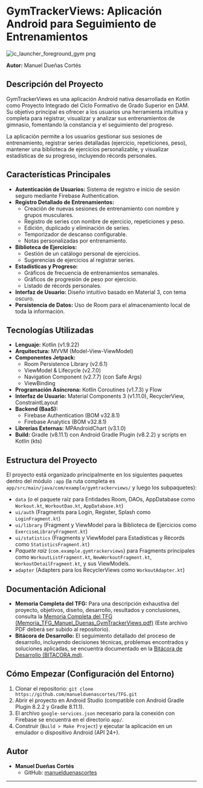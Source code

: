 # GymTrackerViews: Aplicación Android para Seguimiento de Entrenamientos
![ic_launcher_foreground_gym png ](https://github.com/user-attachments/assets/f0331e33-e8cb-4668-a201-6f3de9a8d4bc)

**Autor:** Manuel Dueñas Cortés

## Descripción del Proyecto

GymTrackerViews es una aplicación Android nativa desarrollada en Kotlin como Proyecto Integrado del Ciclo Formativo de Grado Superior en DAM. Su objetivo principal es ofrecer a los usuarios una herramienta intuitiva y completa para registrar, visualizar y analizar sus entrenamientos de gimnasio, fomentando la constancia y el seguimiento del progreso.

La aplicación permite a los usuarios gestionar sus sesiones de entrenamiento, registrar series detalladas (ejercicio, repeticiones, peso), mantener una biblioteca de ejercicios personalizable, y visualizar estadísticas de su progreso, incluyendo récords personales.

## Características Principales

* **Autenticación de Usuarios:** Sistema de registro e inicio de sesión seguro mediante Firebase Authentication.
* **Registro Detallado de Entrenamientos:**
    * Creación de nuevas sesiones de entrenamiento con nombre y grupos musculares.
    * Registro de series con nombre de ejercicio, repeticiones y peso.
    * Edición, duplicado y eliminación de series.
    * Temporizador de descanso configurable.
    * Notas personalizadas por entrenamiento.
* **Biblioteca de Ejercicios:**
    * Gestión de un catálogo personal de ejercicios.
    * Sugerencias de ejercicios al registrar series.
* **Estadísticas y Progreso:**
    * Gráficos de frecuencia de entrenamientos semanales.
    * Gráficos de progresión de peso por ejercicio.
    * Listado de récords personales.
* **Interfaz de Usuario:** Diseño intuitivo basado en Material 3, con tema oscuro.
* **Persistencia de Datos:** Uso de Room para el almacenamiento local de toda la información.

## Tecnologías Utilizadas

* **Lenguaje:** Kotlin (v1.9.22)
* **Arquitectura:** MVVM (Model-View-ViewModel)
* **Componentes Jetpack:**
    * Room Persistence Library (v2.6.1)
    * ViewModel & Lifecycle (v2.7.0)
    * Navigation Component (v2.7.7) (con Safe Args)
    * ViewBinding
* **Programación Asíncrona:** Kotlin Coroutines (v1.7.3) y Flow
* **Interfaz de Usuario:** Material Components 3 (v1.11.0), RecyclerView, ConstraintLayout
* **Backend (BaaS):**
    * Firebase Authentication (BOM v32.8.1)
    * Firebase Analytics (BOM v32.8.1)
* **Librerías Externas:** MPAndroidChart (v3.1.0)
* **Build:** Gradle (v8.11.1) con Android Gradle Plugin (v8.2.2) y scripts en Kotlin (kts)

## Estructura del Proyecto

El proyecto está organizado principalmente en los siguientes paquetes dentro del módulo `:app` (la ruta completa es `app/src/main/java/com/example/gymtrackerviews/` y luego los subpaquetes):

* `data` (o el paquete raíz para Entidades Room, DAOs, AppDatabase como `Workout.kt`, `WorkoutDao.kt`, `AppDatabase.kt`)
* `ui/auth` (Fragments para Login, Register, Splash como `LoginFragment.kt`)
* `ui/library` (Fragment y ViewModel para la Biblioteca de Ejercicios como `ExerciseLibraryFragment.kt`)
* `ui/statistics` (Fragments y ViewModel para Estadísticas y Récords como `StatisticsFragment.kt`)
* *Paquete raíz* (`com.example.gymtrackerviews`) para Fragments principales como `WorkoutListFragment.kt`, `NewWorkoutFragment.kt`, `WorkoutDetailFragment.kt`, y sus ViewModels.
* `adapter` (Adapters para los RecyclerViews como `WorkoutAdapter.kt`)

## Documentación Adicional

* **Memoria Completa del TFG:** Para una descripción exhaustiva del proyecto, objetivos, diseño, desarrollo, resultados y conclusiones, consulta la [Memoria Completa del TFG (Memoria_TFG_Manuel_Duenas_GymTrackerViews.pdf)](Memoria_TFG_Manuel_Duenas_GymTrackerViews.pdf) (Este archivo PDF deberá ser subido al repositorio).
* **Bitácora de Desarrollo:** El seguimiento detallado del proceso de desarrollo, incluyendo decisiones técnicas, problemas encontrados y soluciones aplicadas, se encuentra documentado en la [Bitácora de Desarrollo (BITACORA.md)](BITACORA.md).

## Cómo Empezar (Configuración del Entorno)

1.  Clonar el repositorio: `git clone https://github.com/manuelduenascortes/TFG.git`
2.  Abrir el proyecto en Android Studio (compatible con Android Gradle Plugin 8.2.2 y Gradle 8.11.1).
3.  El archivo `google-services.json` necesario para la conexión con Firebase se encuentra en el directorio `app/`.
4.  Construir (`Build > Make Project`) y ejecutar la aplicación en un emulador o dispositivo Android (API 24+).

## Autor

* **Manuel Dueñas Cortés**
    * GitHub: [manuelduenascortes](https://github.com/manuelduenascortes)

---
